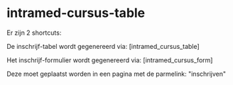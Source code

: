 # intramed-cursus-table

Er zijn 2 shortcuts:

De inschrijf-tabel wordt gegenereerd via: [intramed_cursus_table]

Het inschrijf-formulier wordt gegenereerd via: [intramed_cursus_form]

Deze moet geplaatst worden in een pagina met de parmelink: "inschrijven"
